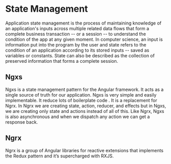 # State Management

Application state management is the process of maintaining knowledge of an application's inputs across multiple related data flows that form a complete business transaction -- or a session -- to understand the condition of the app at any given moment. In computer science, an input is information put into the program by the user and state refers to the condition of an application according to its stored inputs -- saved as variables or constants. State can also be described as the collection of preserved information that forms a complete session.

## Ngxs

Ngxs is a state management pattern for the Angular framework. It acts as a single source of truth for our application. Ngxs is very simple and easily implementable. It reduce lots of boilerplate code . It is a replacement for Ngrx. In Ngrx we are creating state, action, reducer, and effects but in Ngxs, we are creating only state and actions instead of all of this. Like Ngrx, Ngxs is also asynchronous and when we dispatch any action we can get a response back.

## Ngrx

Ngrx is a group of Angular libraries for reactive extensions that implements the Redux pattern and it’s supercharged with RXJS.
